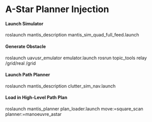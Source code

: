 # A-Star Planner Injection
#### Launch Simulator
roslaunch mantis_description mantis_sim_quad_full_feed.launch

#### Generate Obstacle
roslaunch uavusr_emulator emulator.launch
rosrun topic_tools relay /grid/real /grid

#### Launch Path Planner
roslaunch mantis_description clutter_sim_nav.launch

#### Load in High-Level Path Plan
roslaunch mantis_planner plan_loader.launch move:=square_scan planner:=manoeuvre_astar
